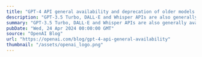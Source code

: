 ```yaml
---
title: "GPT-4 API general availability and deprecation of older models in the Completions API"
description: "GPT-3.5 Turbo, DALL·E and Whisper APIs are also generally available, and we are releasing a deprecation plan for older models of the Completions API, which will retire at the beginning of 2024."
summary: "GPT-3.5 Turbo, DALL·E and Whisper APIs are also generally available, and we are releasing a deprecation plan for older models of the Completions API, which will retire at the beginning of 2024."
pubDate: "Wed, 24 Apr 2024 00:00:00 GMT"
source: "OpenAI Blog"
url: "https://openai.com/blog/gpt-4-api-general-availability"
thumbnail: "/assets/openai_logo.png"
---
```


